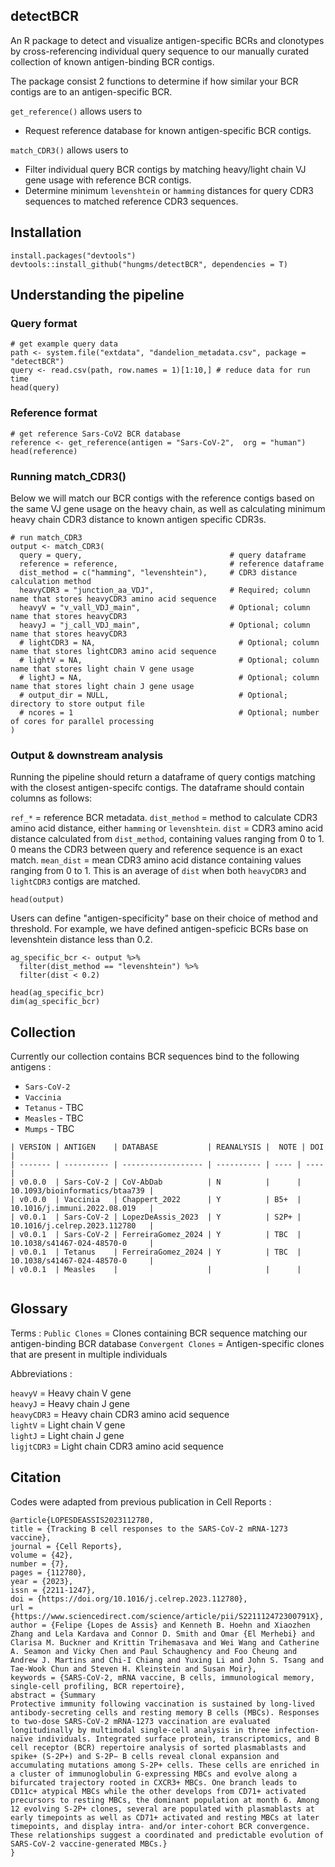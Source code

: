 ## detectBCR
An R package to detect and visualize antigen-specific BCRs and clonotypes by cross-referencing individual query sequence to our manually curated collection of known antigen-binding BCR contigs.

The package consist 2 functions to determine if how similar your BCR contigs are to an antigen-specific BCR.

`get_reference()` allows users to
* Request reference database for known antigen-specific BCR contigs.

`match_CDR3()` allows users to
* Filter individual query BCR contigs by matching heavy/light chain VJ gene usage with reference BCR contigs.
* Determine minimum `levenshtein` or `hamming` distances for query CDR3 sequences to matched reference CDR3 sequences.


## Installation
```{r}
install.packages("devtools")
devtools::install_github("hungms/detectBCR", dependencies = T)
```


## Understanding the pipeline

### Query format
```{r}
# get example query data
path <- system.file("extdata", "dandelion_metadata.csv", package = "detectBCR")
query <- read.csv(path, row.names = 1)[1:10,] # reduce data for run time
head(query)
```

### Reference format
```{r}
# get reference Sars-CoV2 BCR database
reference <- get_reference(antigen = "Sars-CoV-2",  org = "human")
head(reference)
```


### Running match_CDR3()
Below we will match our BCR contigs with the reference contigs based on the same VJ gene usage on the heavy chain, as well as calculating minimum heavy chain CDR3 distance to known antigen specific CDR3s.
```{r}
# run match_CDR3
output <- match_CDR3(
  query = query,                                 # query dataframe
  reference = reference,                         # reference dataframe
  dist_method = c("hamming", "levenshtein"),     # CDR3 distance calculation method
  heavyCDR3 = "junction_aa_VDJ",                 # Required; column name that stores heavyCDR3 amino acid sequence
  heavyV = "v_vall_VDJ_main",                    # Optional; column name that stores heavyCDR3
  heavyJ = "j_call_VDJ_main",                    # Optional; column name that stores heavyCDR3
  # lightCDR3 = NA,                                # Optional; column name that stores lightCDR3 amino acid sequence
  # lightV = NA,                                   # Optional; column name that stores light chain V gene usage
  # lightJ = NA,                                   # Optional; column name that stores light chain J gene usage
  # output_dir = NULL,                             # Optional; directory to store output file
  # ncores = 1                                     # Optional; number of cores for parallel processing
)
```

### Output & downstream analysis

Running the pipeline should return a dataframe of query contigs matching with the closest antigen-specifc contigs. The dataframe should contain columns as follows:

`ref_*` = reference BCR metadata.
`dist_method` = method to calculate CDR3 amino acid distance, either `hamming` or `levenshtein`.
`dist` = CDR3 amino acid distance calculated from `dist_method`, containing values ranging from 0 to 1. 0 means the CDR3 between query and reference sequence is an exact match.
`mean_dist` = mean CDR3 amino acid distance containing values ranging from 0 to 1. This is an average of `dist` when both `heavyCDR3` and `lightCDR3` contigs are matched.

```{r}
head(output)
```


Users can define "antigen-specificity" base on their choice of method and threshold. For example, we have defined antigen-speficic BCRs base on levenshtein distance less than 0.2.

```{r}
ag_specific_bcr <- output %>%
  filter(dist_method == "levenshtein") %>%
  filter(dist < 0.2)

head(ag_specific_bcr)
dim(ag_specific_bcr)
```


## Collection
Currently our collection contains BCR sequences bind to the following antigens : 
* `Sars-CoV-2` 
* `Vaccinia`
* `Tetanus` - TBC
* `Measles` - TBC
* `Mumps` - TBC

```
| VERSION | ANTIGEN    | DATABASE           | REANALYSIS |  NOTE | DOI  |
| ------- | ---------- | ------------------ | ---------- | ---- | ---- |
| v0.0.0  | Sars-CoV-2 | CoV-AbDab          | N          |      | 10.1093/bioinformatics/btaa739 |
| v0.0.0  | Vaccinia   | Chappert_2022      | Y          | B5+  | 10.1016/j.immuni.2022.08.019   |
| v0.0.1  | Sars-CoV-2 | LopezDeAssis_2023  | Y          | S2P+ | 10.1016/j.celrep.2023.112780   |
| v0.0.1  | Sars-CoV-2 | FerreiraGomez_2024 | Y          | TBC  | 10.1038/s41467-024-48570-0     |
| v0.0.1  | Tetanus    | FerreiraGomez_2024 | Y          | TBC  | 10.1038/s41467-024-48570-0     |    
| v0.0.1  | Measles    |                    |            |      | 


```

## Glossary
Terms :
`Public Clones` = Clones containing BCR sequence matching our antigen-binding BCR database
`Convergent Clones` = Antigen-specific clones that are present in multiple individuals

Abbreviations :  

`heavyV` = Heavy chain V gene  
`heavyJ` = Heavy chain J gene  
`heavyCDR3` = Heavy chain CDR3 amino acid sequence  
`lightV` = Light chain V gene  
`lightJ` = Light chain J gene  
`ligjtCDR3` = Light chain CDR3 amino acid sequence  

## Citation
Codes were adapted from previous publication in Cell Reports :

```
@article{LOPESDEASSIS2023112780,
title = {Tracking B cell responses to the SARS-CoV-2 mRNA-1273 vaccine},
journal = {Cell Reports},
volume = {42},
number = {7},
pages = {112780},
year = {2023},
issn = {2211-1247},
doi = {https://doi.org/10.1016/j.celrep.2023.112780},
url = {https://www.sciencedirect.com/science/article/pii/S221112472300791X},
author = {Felipe {Lopes de Assis} and Kenneth B. Hoehn and Xiaozhen Zhang and Lela Kardava and Connor D. Smith and Omar {El Merhebi} and Clarisa M. Buckner and Krittin Trihemasava and Wei Wang and Catherine A. Seamon and Vicky Chen and Paul Schaughency and Foo Cheung and Andrew J. Martins and Chi-I Chiang and Yuxing Li and John S. Tsang and Tae-Wook Chun and Steven H. Kleinstein and Susan Moir},
keywords = {SARS-CoV-2, mRNA vaccine, B cells, immunological memory, single-cell profiling, BCR repertoire},
abstract = {Summary
Protective immunity following vaccination is sustained by long-lived antibody-secreting cells and resting memory B cells (MBCs). Responses to two-dose SARS-CoV-2 mRNA-1273 vaccination are evaluated longitudinally by multimodal single-cell analysis in three infection-naïve individuals. Integrated surface protein, transcriptomics, and B cell receptor (BCR) repertoire analysis of sorted plasmablasts and spike+ (S-2P+) and S-2P− B cells reveal clonal expansion and accumulating mutations among S-2P+ cells. These cells are enriched in a cluster of immunoglobulin G-expressing MBCs and evolve along a bifurcated trajectory rooted in CXCR3+ MBCs. One branch leads to CD11c+ atypical MBCs while the other develops from CD71+ activated precursors to resting MBCs, the dominant population at month 6. Among 12 evolving S-2P+ clones, several are populated with plasmablasts at early timepoints as well as CD71+ activated and resting MBCs at later timepoints, and display intra- and/or inter-cohort BCR convergence. These relationships suggest a coordinated and predictable evolution of SARS-CoV-2 vaccine-generated MBCs.}
}
```